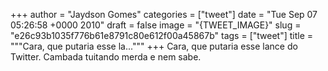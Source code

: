 
+++
author = "Jaydson Gomes"
categories = ["tweet"]
date = "Tue Sep 07 05:26:58 +0000 2010"
draft = false
image = "{TWEET_IMAGE}"
slug = "e26c93b1035f776b61e8791c80e612f00a45867b"
tags = ["tweet"]
title = """Cara, que putaria esse la..."""
+++
Cara, que putaria esse lance do Twitter. Cambada tuitando merda e nem sabe.

